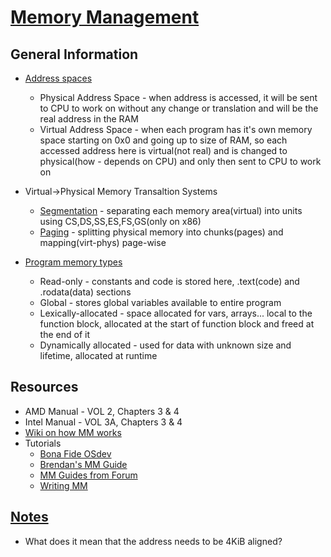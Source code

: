 # [Memory Management](https://wiki.osdev.org/Program_Memory_Allocation_Types)
## General Information
+ [Address spaces](https://wiki.osdev.org/Memory_management#Address_Spaces)
    - Physical Address Space - when address is accessed, it will be sent to CPU to work on without any change or translation and will be the real address in the RAM
    - Virtual Address Space - when each program has it's own memory space starting on 0x0 and going up to size of RAM, so each accessed address here is virtual(not real) and is changed to physical(how - depends on CPU) and only then sent to CPU to work on

+ Virtual->Physical Memory Transaltion Systems
    - [Segmentation](https://wiki.osdev.org/Segmentation) - separating each memory area(virtual) into units using CS,DS,SS,ES,FS,GS(only on x86)
    - [Paging](https://wiki.osdev.org/Paging) - splitting physical memory into chunks(pages) and mapping(virt-phys) page-wise

+ [Program memory types](https://wiki.osdev.org/Program_Memory_Allocation_Types)
    - Read-only - constants and code is stored here, .text(code) and .rodata(data) sections
    - Global - stores global variables available to entire program
    - Lexically-allocated - space allocated for vars, arrays... local to the function block, allocated at the start of function block and freed at the end of it
    - Dynamically allocated - used for data with unknown size and lifetime, allocated at runtime

## Resources
- AMD Manual - VOL 2, Chapters 3 & 4
- Intel Manual - VOL 3A, Chapters 3 & 4
- [Wiki on how MM works](https://linux-mm.org/)
- Tutorials
    * [Bona Fide OSdev](http://www.osdever.net/tutorials/index#Memory-Management)
    * [Brendan's MM Guide](https://wiki.osdev.org/Brendan%27s_Memory_Management_Guide)
    * [MM Guides from Forum](https://wiki.osdev.org/Page_Frame_Allocation#Threads)
    * [Writing MM](https://wiki.osdev.org/Writing_a_memory_manager)


## [Notes](https://wiki.osdev.org/Paging)
* What does it mean that the address needs to be 4KiB aligned?